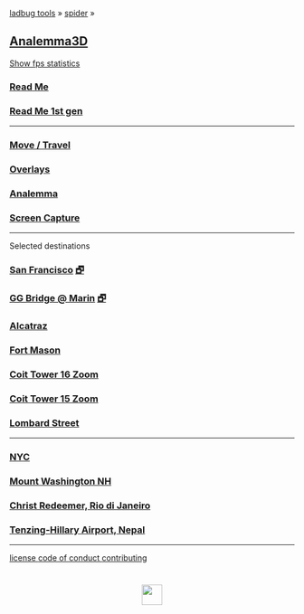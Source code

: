 
<style>

.menuContainer h2 { margin: 10px 0; }
.menuContainer h3 { margin: 0 }
.menuContainer p { margin: 0 }

</style>

[ladbug tools]( https://ladybug-tools.github.io/ ) &raquo;
[spider]( ../index.html ) &raquo;

## [Analemma3D]( index.html )

<a href="javascript:(function(){var script=document.createElement('script');script.onload=function(){var stats=new Stats();document.body.appendChild(stats.dom);requestAnimationFrame(function loop(){stats.update();requestAnimationFrame(loop)});};script.src='http://rawgit.com/mrdoob/stats.js/master/build/stats.min.js';document.head.appendChild(script);})()" title="Mr.doob's Stats.js / frames per second" >Show fps statistics</a>

### [Read Me]( #README.md )
### [Read Me 1st gen]( #readme-analemma.md )

***

### [Move / Travel]( #menus/menu-move.md )
### [Overlays]( #menus/menu-overlays.md )
### [Analemma]( #menus/menu-analemma.md )
### [Screen Capture]( #menus/menu-screen-capture.md "Create an animated GIF" )

<!--
### [Sun Range]( #menus/menu-sun-range.md )
### [Solar Access]( #menus/menu-solar-access.md )

### [Skew Test]( #menus/menu-skew-test.md )
### [EPW JSON]( #menus/menu-epw-json.md "EnergyPlus Weather Files in 3D" )
### [EPW Play Weather]( #menus/menu-epw-json-play.md "Play EPW Weather Files in 3D" )
-->

***

Selected destinations

### [San Francisco]( #r20/analemma3d.html "Downtown San Francisco / Hyatt Embarcadero 86 Structures" ) [&#x1F5D7;]( r20/analemma3d.html "Full screen" )

### [GG Bridge @ Marin]( #r20/analemma3d.html#latitude:37.826068,longitude:-122.479592,zoom:15,offsetUTC:-420 "10 structures" ) [&#x1F5D7;]( r20/analemma3d.html#latitude:37.826068,,longitude:-122.479592,zoom:15 )

### [Alcatraz]( #r20/analemma3d.html#latitude:37.8270,longitude:-122.423,zoom:16,offsetUTC:-420 "12 structures" )

### [Fort Mason]( #r20/analemma3d.html#latitude:37.807835,longitude:-122.427333,zoom:15,offsetUTC:-420 "107 structures")

### [Coit Tower 16 Zoom]( #r20/analemma3d.html#latitude:37.8024,longitude:-122.4058,zoom:16,offsetUTC:-420 "553 structures" )

### [Coit Tower 15 Zoom]( #r20/analemma3d.html#latitude:37.8024,longitude:-122.4058,zoom:15,offsetUTC:-420 "1395 structures" )

### [Lombard Street]( #r20/analemma3d.html#latitude:37.8025097,longitude:-122.419788,zoom:16,offsetUTC:-420 "1395 structures" )

***

### [NYC]( #r20/analemma3d.html#latitude:40.7128,longitude:-74.0059,zoom:16,offsetUTC:-240 "284 structures" )

### [Mount Washington NH]( #r20/analemma3d.html#latitude:44.27058539999999,longitude:-71.3032723,zoom:15,offsetUTC:-240 "4 structures" )

### [Christ Redeemer, Rio di Janeiro]( #r20/analemma3d.html#latitude:-22.951916,longitude:-43.21048719999999,zoom:15,offsetUTC:-180 "7 structures" )

### [Tenzing-Hillary Airport, Nepal]( #r20/analemma3d.html#latitude:27.68777799999999,longitude:86.73138360000007,zoom:15,offsetUTC:345 "77 structures" )


***

[license         ]( #../pages/license.md )
[code of conduct ]( #../pages/code-of-conduct.md )
[contributing    ]( #../pages/contributing.md )
<!-- [settings        ]( #menus/menu-settings.md ) -->

<h1 style=text-align:center; ><img src=https://ladybug-tools.github.io/assets/img/ladybug.png width=36 ></h1>
